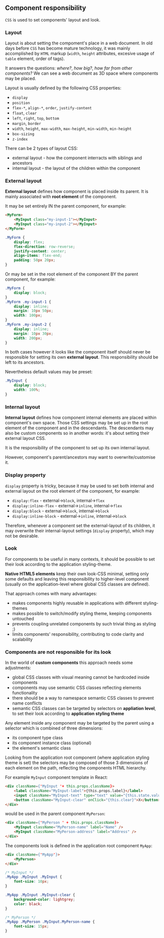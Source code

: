 ## Component responsibility

`CSS` is used to set components' layout and look.

### Layout

Layout is about setting the compoment's place in a web document. In old days before `CSS` has become mature technology, it was mainly accomplished by `HTML` markup (`width`, `height` attributes, excesive usage of `table` element, order of tags).

It answers the questions: *where?*, *how big?*, *how far from other components?*
We can see a web document as 3D space where components may be placed.

Layout is usually defined by the following CSS properties:
- `display`
- `position`
- `flex-*`, `align-*`, `order`, `justify-content`
- `float`, `clear`
- `left`, `right`, `top`, `bottom`
- `margin`, `border`
- `width`, `height`, `max-width`, `max-height`, `min-width`, `min-height`
- `box-sizing`
- `z-index`

There can be 2 types of layout CSS:
- external layout - how the component interracts with siblings and ancestors
- internal layout - the layout of the children within the component

### External layout

**External layout** defines how component is placed inside its parent. It is mainly associated with **root element** of the component.

It may be set entirely IN the parent component, for example:

```html
<MyForm>
    <MyInput class="my-input-1"></MyInput>
    <MyInput class="my-input-2"></MyInput>
</MyForm>
```

```css
.MyForm {
    display: flex;
    flex-direction: row-reverse;
    justify-content: center;
    align-items: flex-end;
    padding: 50px 20px;
}
```

Or may be set in the root element of the component BY the parent component, for example:

```css
.MyForm {
    display: block;
}
.MyForm .my-input-1 {
    display: inline;
    margin: 10px 50px;
    width: 100px;
}
.MyForm .my-input-2 {
    display: inline;
    margin: 10px 30px;
    width: 200px;
}
```

In both cases however it looks like the component itself should never be responsible for setting its own **external layout**. This responsibility should be left to its ancestors.

Nevertheless default values may be preset:

```css
.MyInput {
    display: block;
    width: 100%;
}
```

### Internal layout

**Internal layout** defines how component internal elements are placed within component's own space. Those CSS settings may be set up in the root element of the component and in the descendants. The descendants may also be custom components so in another words: it's about setting their external layout CSS.

It is the responsibility of the component to set up its own internal layout.

However, component's parent/ancestors may want to overwrite/customise it.

### Display property

`display` property is tricky, because it may be used to set both internal and external layout on the root element of the component, for example:

* `display:flex` - external->`block`, internal->`flex`
* `display:inline-flex` - external->`inline`, internal->`flex`
* `display:block` - external->`block`, internal->`block`
* `display:inline-block` - external->`inline`, internal->`block`

Therefore, whenever a component set the external-layout of its children, it may overwrite their internal-layout settings (`display` property), which may not be desirable.

### Look

For components to be useful in many contexts, it should be possible to set their look according to the application styling-theme.

**Native HTML5 elements** keep their own look-CSS minimal, setting only some defaults and leaving this responsibility to higher-level component (usually on the application-level where global CSS classes are defined).

That approach comes with many advantages:
- makes components highly reusable in applications with different styling-themes
- makes possible to switch/modify styling theme, keeping components untouched
- prevents coupling unrelated components by such trivial thing as styling ;)
- limits components' responsibility, contributing to code clarity and scalability

### Components are not responsible for its look

In the world of **custom components** this approach needs some adjustments:
- global CSS classes with visual meaning cannot be hardcoded inside components
- components may use semantic CSS classes reflecting elements functionality
- there should be a way to namespace semantic CSS classes to prevent name conflicts
- semantic CSS classes can be targeted by selectors on **appliation level**, to set their look according to **application styling theme**

Any element inside any component may be targeted by the parent using a selector which is combined of three dimensions:
* its component type class
* its component instance class (optional)
* the element's semantic class

Looking from the application root component (where application styling theme is set) the selectors may be composed of those 3 dimensions of each element on the path, reflecting the components HTML hierarchy.

For example `MyInput` component template in React:

```html
<div className={'MyInput '+ this.props.className}>
    <label className="MyInput-label">{this.props.label}</label>
    <input className="MyInput-text" type="text" value="{this.state.value}" onChange="{this.update}">
    <button className="MyInput-clear" onClick="{this.clear}">X</button>
</div>
```

would be used in the parent component `MyPerson`:

```html
<div className={'MyPerson ' + this.props.className}>
    <MyInput className="MyPerson-name" label="Name" />
    <MyInput className="MyPerson-address" label="Address" />
</div>
```

The components look is defined in the application root component `MyApp`:

```html
<div className={'MyApp'}>
    <MyPerson>
</div>
```

```css
/* MyInput */
.MyApp .MyInput .MyInput {
    font-size: 10px;
}

.MyApp .MyInput .MyInput-clear {
    background-color: lightgrey;
    color: black;
}

/* MyPerson */
.MyApp .MyPerson .MyInput.MyPerson-name {
    font-size: 15px;
}
```
